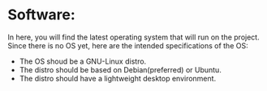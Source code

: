 # Software:

In here, you will find the latest operating system that will run on the project. Since there is no OS yet, here are the intended specifications of the OS:

- The OS shoud be a GNU-Linux distro.
- The distro should be based on Debian(preferred) or Ubuntu.
- The distro should have a lightweight desktop environment.
